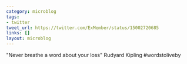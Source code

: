 ```yaml
---
category: microblog
tags:
- twitter
tweet_url: https://twitter.com/ExMember/status/15002720685
links: []
layout: microblog
---
```

"Never breathe a word about your loss" Rudyard Kipling #wordstoliveby
